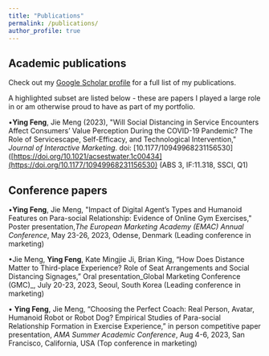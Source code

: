 ```yaml
---
title: "Publications"
permalink: /publications/
author_profile: true
---
```


## Academic publications

Check out my [Google Scholar profile](https://scholar.google.com/citations?user=S5H7pxYAAAAJ&hl=en) for a full list of my publications.

A highlighted subset are listed below - these are papers I played a large role in or am otherwise proud to have as part of my portfolio.

•**Ying Feng**, Jie Meng (2023), "Will Social Distancing in Service Encounters Affect Consumers’ Value Perception During the COVID-19 Pandemic? The Role of Servicescape, Self-Efficacy, and Technological Intervention,"     
_Journal of Interactive Marketing_. doi: [10.1177/10949968231156530]([https://doi.org/10.1021/acsestwater.1c00434](https://doi.org/10.1177/10949968231156530)  (ABS 3, IF:11.318, SSCI, Q1)


## Conference papers

•**Ying Feng**, Jie Meng, "Impact of Digital Agent’s Types and Humanoid Features on Para-social Relationship: Evidence of Online Gym Exercises,"
Poster presentation,_The European Marketing Academy (EMAC) Annual Conference_, May 23-26, 2023, Odense, Denmark (Leading conference in marketing)

•Jie Meng, **Ying Feng**, Kate Mingjie Ji, Brian King, “How Does Distance Matter to Third-place Experience? Role of Seat Arrangements and Social Distancing Signages,”
Oral presentation_Global Marketing Conference (GMC)_, July 20-23, 2023, Seoul, South Korea (Leading conference in marketing)

•	**Ying Feng**, Jie Meng, “Choosing the Perfect Coach: Real Person, Avatar, Humanoid Robot or Robot Dog? Empirical Studies of Para-social Relationship Formation in Exercise Experience,” in person competitive paper presentation, _AMA Summer Academic Conference_, Aug 4-6, 2023, San Francisco, California, USA (Top conference in marketing)
